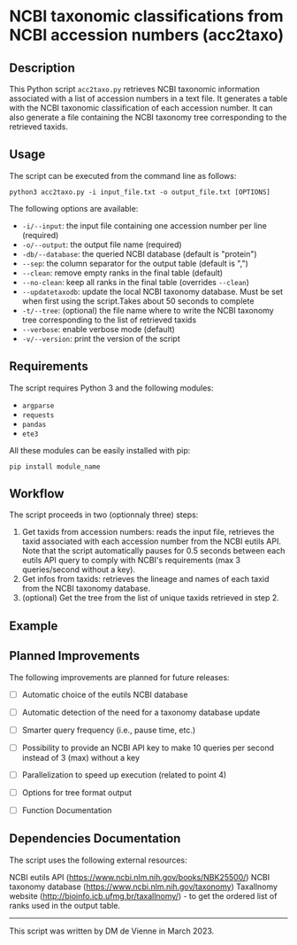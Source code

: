 # NCBI taxonomic classifications from NCBI accession numbers (acc2taxo)

## Description
This Python script `acc2taxo.py` retrieves NCBI taxonomic information associated with a list of accession numbers in a text file. It generates a table with the NCBI taxonomic classification of each accession number. It can also generate a file containing the NCBI taxonomy tree corresponding to the retrieved taxids.

## Usage
The script can be executed from the command line as follows:


```shell
python3 acc2taxo.py -i input_file.txt -o output_file.txt [OPTIONS]
```

The following options are available:

- `-i/--input`: the input file containing one accession number per line (required)
- `-o/--output`: the output file name (required)
- `-db/--database`: the queried NCBI database (default is "protein")
- `--sep`: the column separator for the output table (default is ",")
- `--clean`: remove empty ranks in the final table (default)
- `--no-clean`: keep all ranks in the final table (overrides `--clean`)
- `--updatetaxodb`: update the local NCBI taxonomy database. Must be set when first using the script.Takes about 50 seconds to complete 
- `-t/--tree`: (optional) the file name where to write the NCBI taxonomy tree corresponding to the list of retrieved taxids
- `--verbose`: enable verbose mode (default)
- `-v/--version`: print the version of the script


## Requirements

The script requires Python 3 and the following modules:

- `argparse`
- `requests`
- `pandas`
- `ete3`

All these modules can be easily installed with pip: 
```shell
pip install module_name
```


## Workflow

The script proceeds in two (optionnaly three) steps:

1. Get taxids from accession numbers: reads the input file, retrieves the taxid associated with each accession number from the NCBI eutils API. Note that the script automatically pauses for 0.5 seconds between each eutils API query to comply with NCBI's requirements (max 3 queries/second without a key).
2. Get infos from taxids: retrieves the lineage and names of each taxid from the NCBI taxonomy database.
3. (optional) Get the tree from the list of unique taxids retrieved in step 2.

## Example


## Planned Improvements
The following improvements are planned for future releases:

- [ ] Automatic choice of the eutils NCBI database
- [ ] Automatic detection of the need for a taxonomy database update
- [ ] Smarter query frequency (i.e., pause time, etc.)
- [ ] Possibility to provide an NCBI API key to make 10 queries per second instead of 3 (max) without a key
- [ ] Parallelization to speed up execution (related to point 4)
- [ ] Options for tree format output
- [ ] Function Documentation


## Dependencies Documentation
The script uses the following external resources:

NCBI eutils API (https://www.ncbi.nlm.nih.gov/books/NBK25500/)
NCBI taxonomy database (https://www.ncbi.nlm.nih.gov/taxonomy)
Taxallnomy website (http://bioinfo.icb.ufmg.br/taxallnomy/) - to get the ordered list of ranks used in the output table.

___

This script was written by DM de Vienne in March 2023. 

